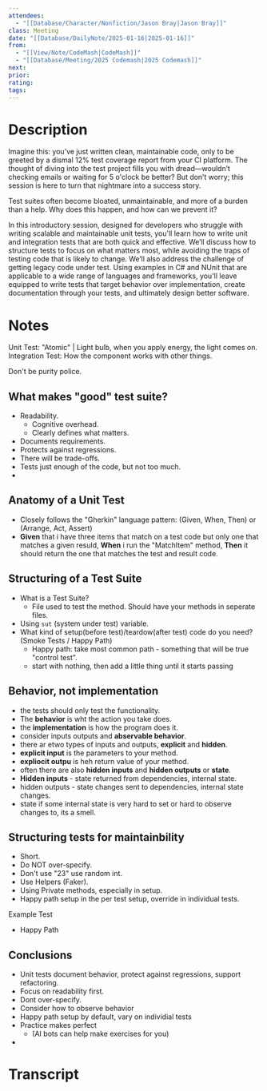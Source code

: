 ```yaml
---
attendees: 
  - "[[Database/Character/Nonfiction/Jason Bray|Jason Bray]]"
class: Meeting
date: "[[Database/DailyNote/2025-01-16|2025-01-16]]"
from:
  - "[[View/Note/CodeMash|CodeMash]]"
  - "[[Database/Meeting/2025 Codemash|2025 Codemash]]"
next: 
prior: 
rating: 
tags:
---
```


# Description

Imagine this: you’ve just written clean, maintainable code, only to be greeted by a dismal 12% test coverage report from your CI platform. The thought of diving into the test project fills you with dread—wouldn’t checking emails or waiting for 5 o'clock be better? But don’t worry; this session is here to turn that nightmare into a success story.

Test suites often become bloated, unmaintainable, and more of a burden than a help. Why does this happen, and how can we prevent it?

In this introductory session, designed for developers who struggle with writing scalable and maintainable unit tests, you'll learn how to write unit and integration tests that are both quick and effective. We’ll discuss how to structure tests to focus on what matters most, while avoiding the traps of testing code that is likely to change. We’ll also address the challenge of getting legacy code under test. Using examples in C# and NUnit that are applicable to a wide range of languages and frameworks, you'll leave equipped to write tests that target behavior over implementation, create documentation through your tests, and ultimately design better software.

# Notes
Unit Test: "Atomic" | Light bulb, when you apply energy, the light comes on.
Integration Test: How the component works with other things.

Don't be purity police.

## What makes "good" test suite?
- Readability.
    - Cognitive overhead.
    - Clearly defines what matters.
- Documents requirements.
- Protects against regressions.
- There will be trade-offs.
- Tests just enough of the code, but not too much.
- 

## Anatomy of a Unit Test
- Closely follows the "Gherkin" language pattern: (Given, When, Then) or (Arrange, Act, Assert)
- **Given** that i have three items that match on a test code but only one that matches a given resuld, **When** i run the "MatchItem" method, **Then** it should return the one that matches the test and result code.

## Structuring of a Test Suite
- What is a Test Suite?
    - File used to test the method. Should have your methods in seperate files.
- Using `sut` (system under test) variable.
- What kind of setup(before test)/teardow(after test) code do you need? (Smoke Tests / Happy Path)
    - Happy path: take most common path - something that will be true "control test".
    - start with nothing, then add a little thing until it starts passing

## Behavior, not implementation
- the tests should only test the functionality.
- The **behavior** is wht the action you take does.
- the **implementation** is how the program does it.
- consider inputs outputs and **abservable behavior**.
- there ar etwo types of inputs and outputs, **explicit** and **hidden**.
- **explicit input** is the parameters to your method.
- **expliocit outpu** is heh return value of your method.
- often there are also **hidden inputs** and **hidden outputs** or **state**.
- **Hidden inputs** - state returned from dependencies, internal state.
- hidden outputs - state changes sent to dependencies, internal state changes.
- state if some internal state is very hard to set or hard to observe changes to, its a smell.

## Structuring tests for maintainbility
- Short.
- Do NOT over-specify.
- Don't use "23" use random int.
- Use Helpers (Faker).
- Using Private methods, especially in setup.
- Happy path setup in the per test setup, override in individual tests.

Example Test
- Happy Path

## Conclusions
- Unit tests document behavior, protect against regressions, support refactoring.
- Focus on readability first.
- Dont over-specify.
- Consider how to observe behavior
- Happy path setup by default, vary on individial tests
- Practice makes perfect
    - (AI bots can help make exercises for you)
- 

# Transcript
